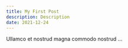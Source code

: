 ```yaml
---
title: My First Post
description: Description
date: 2021-12-24
---
```


Ullamco et nostrud magna commodo nostrud ...